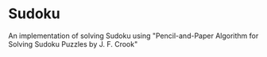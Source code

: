 # Sudoku
An implementation of solving Sudoku using "Pencil-and-Paper Algorithm for Solving Sudoku Puzzles by J. F. Crook"
